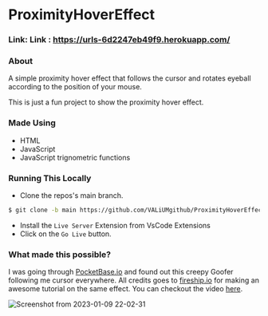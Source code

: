 # ProximityHoverEffect

### Link: Link : https://urls-6d2247eb49f9.herokuapp.com/

### About
A simple proximity hover effect that follows the cursor and rotates eyeball according to the position of your mouse.

This is just a fun project to show the proximity hover effect.

### Made Using
- HTML
- JavaScript
- JavaScript trignometric functions

### Running This Locally
- Clone the repos's main branch.
```sh
$ git clone -b main https://github.com/VALiUMgithub/ProximityHoverEffect
```
- Install the `Live Server` Extension from VsCode Extensions
- Click on the `Go Live` button.

### What made this possible?
I was going through [PocketBase.io](https://pocketbase.io/) and found out this creepy Goofer following me cursor everywhere. All credits goes to [fireship.io](https://fireship.io/) for making an awesome tutorial on the same effect. You can checkout the video [here](https://youtu.be/TGe3pS5LqEw?si=IkD89xy5jbQSW3NH).


![Screenshot from 2023-01-09 22-02-31](https://user-images.githubusercontent.com/93570937/211359308-916592ba-24a5-4882-8132-031f03942281.png)
